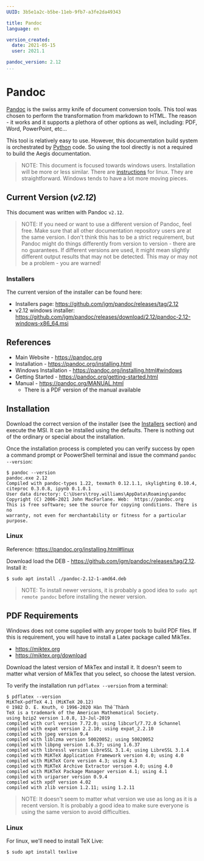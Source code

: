 ```yaml
---
UUID: 3b5e1a2c-b5be-11eb-9fb7-a3fe2da49343

title: Pandoc
language: en

version_created:
  date: 2021-05-15
  user: 2021.1

pandoc_version: 2.12
...
```


# Pandoc

[Pandoc](https://pandoc.org) is the swiss army knife of document conversion tools. This tool was chosen to perform the transformation from markdown to HTML. The reason - it works and it supports a plethora of other options as well, including: PDF, Word, PowerPoint, etc...

This tool is relatively easy to use. However, this documentation build system is orchestrated by [Python](https://www.python.org/) code. So using the tool directly is not a required to build the Aegis documentation.

>NOTE: This document is focused towards windows users. Installation will be more or less similar. There are [instructions](https://pandoc.org/installing.html#linux) for linux. They are straightforward. Windows tends to have a lot more moving pieces.

## Current Version (*v2.12*)

This document was written with Pandoc `v2.12`. 

>NOTE: If you need or want to use a different version of Pandoc, feel free. Make sure that all other documentation repository users are at the same version. I don't think this has to be a strict requirement, but Pandoc might do things differently from version to version - there are no guarantees. If different versions are used, it might mean slightly different output results that may not be detected. This may or may not be a problem - you are warned!

### Installers

The current version of the installer can be found here:

- Installers page: <https://github.com/jgm/pandoc/releases/tag/2.12>
- v2.12 windows installer: <https://github.com/jgm/pandoc/releases/download/2.12/pandoc-2.12-windows-x86_64.msi>

## References

- Main Website - <https://pandoc.org>
- Installation - <https://pandoc.org/installing.html>
- Windows Installation - <https://pandoc.org/installing.html#windows>
- Getting Started - <https://pandoc.org/getting-started.html>
- Manual - <https://pandoc.org/MANUAL.html>
    - There is a PDF version of the manual available

## Installation

Download the correct version of the installer (see the [Installers](#installers) section) and execute the MSI. It can be installed using the defaults. There is nothing out of the ordinary or special about the installation.

Once the installation process is completed you can verify success by open a command prompt or PoowerShell terminal and issue the command `pandoc --version`:

```
$ pandoc --version
pandoc.exe 2.12
Compiled with pandoc-types 1.22, texmath 0.12.1.1, skylighting 0.10.4,
citeproc 0.3.0.8, ipynb 0.1.0.1
User data directory: C:\Users\troy.williams\AppData\Roaming\pandoc
Copyright (C) 2006-2021 John MacFarlane. Web:  https://pandoc.org
This is free software; see the source for copying conditions. There is no
warranty, not even for merchantability or fitness for a particular purpose.
```

### Linux

Reference: <https://pandoc.org/installing.html#linux>

Download load the DEB - <https://github.com/jgm/pandoc/releases/tag/2.12>. Install it:

```
$ sudo apt install ./pandoc-2.12-1-amd64.deb
```

>NOTE: To install newer versions, it is probably a good idea to `sudo apt remote pandoc` before installing the newer version.


## PDF Requirements

Windows does not come supplied with any proper tools to build PDF files. If this is requirement, you will have to install a Latex package called MikTex.

- <https://miktex.org>
- <https://miktex.org/download>

Download the latest version of MikTex and install it. It doesn't seem to matter what version of MikTex that you select, so choose the latest version.

To verify the installation run `pdflatex --version` from a terminal:

```
$ pdflatex --version
MiKTeX-pdfTeX 4.1 (MiKTeX 20.12)
© 1982 D. E. Knuth, © 1996-2020 Hàn Thế Thành
TeX is a trademark of the American Mathematical Society.
using bzip2 version 1.0.8, 13-Jul-2019
compiled with curl version 7.72.0; using libcurl/7.72.0 Schannel
compiled with expat version 2.2.10; using expat_2.2.10
compiled with jpeg version 9.4
compiled with liblzma version 50020052; using 50020052
compiled with libpng version 1.6.37; using 1.6.37
compiled with libressl version LibreSSL 3.1.4; using LibreSSL 3.1.4
compiled with MiKTeX Application Framework version 4.0; using 4.0
compiled with MiKTeX Core version 4.3; using 4.3
compiled with MiKTeX Archive Extractor version 4.0; using 4.0
compiled with MiKTeX Package Manager version 4.1; using 4.1
compiled with uriparser version 0.9.4
compiled with xpdf version 4.02
compiled with zlib version 1.2.11; using 1.2.11
```

> NOTE: It doesn't seem to matter what version we use as long as it is a recent version. It is probably a good idea to make sure everyone is using the same version to avoid difficulties.

### Linux

For linux, we'll need to install TeX Live:

```
$ sudo apt install texlive
```